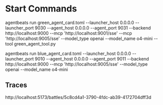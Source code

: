 # Start Commands

agentbeats run green_agent_card.toml --launcher_host 0.0.0.0 --launcher_port 9030 --agent_host 0.0.0.0 --agent_port 9031 --backend http://localhost:9000 --mcp 'http://localhost:9001/sse' --mcp 'http://localhost:9005/sse' --model_type openai --model_name o4-mini --tool green_agent_tool.py


agentbeats run blue_agent_card.toml --launcher_host 0.0.0.0 --launcher_port 9010 --agent_host 0.0.0.0 --agent_port 9011 --backend http://localhost:9000 --mcp 'http://localhost:9005/sse' --model_type openai --model_name o4-mini

## Traces

http://localhost:5173/battles/5c8cd4a1-3790-4fdc-ab39-4172704dff3d
